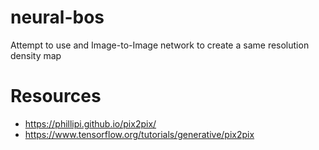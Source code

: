 # neural-bos
Attempt to use and Image-to-Image network to create a same resolution density map

# Resources
- https://phillipi.github.io/pix2pix/
- https://www.tensorflow.org/tutorials/generative/pix2pix
